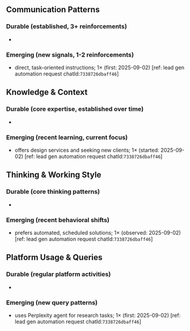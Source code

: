## Communication Patterns
### Durable (established, 3+ reinforcements)
- 

### Emerging (new signals, 1-2 reinforcements)
- direct, task-oriented instructions; 1× (first: 2025-09-02) [ref: lead gen automation request chatId:`7338726dbaff46`]

## Knowledge & Context
### Durable (core expertise, established over time)
- 

### Emerging (recent learning, current focus)
- offers design services and seeking new clients; 1× (started: 2025-09-02) [ref: lead gen automation request chatId:`7338726dbaff46`]

## Thinking & Working Style
### Durable (core thinking patterns)
- 

### Emerging (recent behavioral shifts)
- prefers automated, scheduled solutions; 1× (observed: 2025-09-02) [ref: lead gen automation request chatId:`7338726dbaff46`]

## Platform Usage & Queries
### Durable (regular platform activities)
- 

### Emerging (new query patterns)
- uses Perplexity agent for research tasks; 1× (first: 2025-09-02) [ref: lead gen automation request chatId:`7338726dbaff46`]
